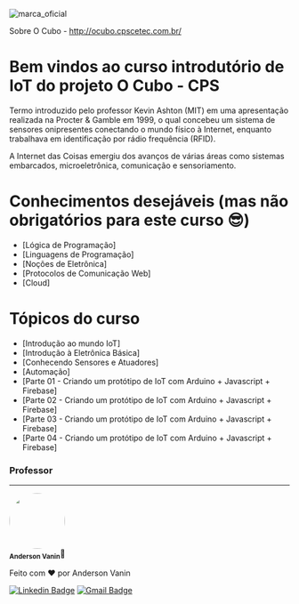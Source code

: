 ![marca_oficial](https://user-images.githubusercontent.com/101676959/229141607-7304b4b6-f112-4c93-85bf-e7a1b41d2667.png)

Sobre O Cubo - http://ocubo.cpscetec.com.br/

# Bem vindos ao curso introdutório de IoT do projeto O Cubo - CPS

Termo introduzido pelo professor Kevin Ashton (MIT) em uma apresentação realizada na Procter & Gamble em 1999, o qual concebeu um sistema de sensores onipresentes conectando o mundo físico à Internet, enquanto trabalhava em identificação por rádio frequência (RFID).

A Internet das Coisas emergiu dos avanços de várias áreas como sistemas embarcados, microeletrônica, comunicação e sensoriamento.

Conhecimentos desejáveis (mas não obrigatórios para  este curso :sunglasses:)
=================
<!--ts-->
   * [Lógica de Programação]
   * [Linguagens de Programação]
   * [Noções de Eletrônica]
   * [Protocolos de Comunicação Web]      
   * [Cloud]
   
<!--te-->

Tópicos do curso
=================
<!--ts-->
   * [Introdução ao mundo IoT]
   * [Introdução à Eletrônica Básica]
   * [Conhecendo Sensores e Atuadores]
   * [Automação]
   * [Parte 01 - Criando um protótipo de IoT com Arduino + Javascript + Firebase]
   * [Parte 02 - Criando um protótipo de IoT com Arduino + Javascript + Firebase]
   * [Parte 03 - Criando um protótipo de IoT com Arduino + Javascript + Firebase]
   * [Parte 04 - Criando um protótipo de IoT com Arduino + Javascript + Firebase]
<!--te-->


### Professor
---


 <img style="border-radius: 50%;" src="https://avatars.githubusercontent.com/u/101676959?v=4" width="100px;" alt=""/>
 <br />
 <sub><b>Anderson Vanin</b></sub>🚀


Feito com ❤️ por Anderson Vanin 

[![Linkedin Badge](https://img.shields.io/badge/-Anderson-blue?style=flat-square&logo=Linkedin&logoColor=white&link=https://br.linkedin.com/in/anderson-vanin/)](https://br.linkedin.com/in/anderson-vanin) 
[![Gmail Badge](https://img.shields.io/badge/-profandersonvanin01@gmail.com-c14438?style=flat-square&logo=Gmail&logoColor=white&link=mailto:profandersonvanin01@gmail.com)](mailto:profandersonvanin01@gmail.com)
